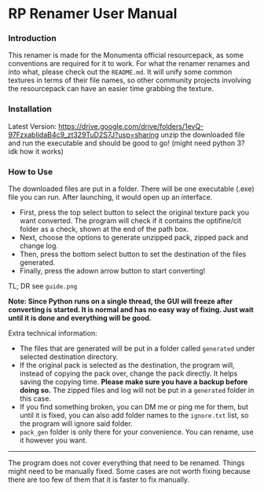 # RP Renamer User Manual
### Introduction
This renamer is made for the Monumenta official resourcepack, as some conventions are required for it to work. For what the renamer renames and into what, please check out the `README.md`.
It will unify some common textures in terms of their file names, so other community projects involving the resourcepack can have an easier time grabbing the texture.

### Installation

Latest Version: https://drive.google.com/drive/folders/1evQ-97FzxabIjdaB4c9_zt329TuD2S7J?usp=sharing
unzip the downloaded file and run the executable and should be good to go!
(might need python 3? idk how it works)

### How to Use

The downloaded files are put in a folder. There will be one executable (.exe) file you can run. After launching, it would open up an interface.
- First, press the top select button to select the original texture pack you want converted. The program will check if it contains the optifine/cit folder as a check, shown at the end of the path box.
- Next, choose the options to generate unzipped pack, zipped pack and change log. 
- Then, press the bottom select button to set the destination of the files generated.
- Finally, press the adown arrow button to start converting!

TL; DR see `guide.png`

**Note: Since Python runs on a single thread, the GUI will freeze after converting is started. It is normal and has no easy way of fixing. Just wait until it is done and everything will be good.**

Extra technical information:
- The files that are generated will be put in a folder called `generated` under selected destination directory.
- If the original pack is selected as the destination, the program will, instead of copying the pack over, change the pack directly. It helps saving the copying time. **Please make sure you have a backup before doing so.** The zipped files and log will not be put in a `generated` folder in this case.
- If you find something broken, you can DM me or ping me for them, but until it is fixed, you can also add folder names to the `ignore.txt` list, so the program will ignore said folder.
- `pack_gen` folder is only there for your convenience. You can rename, use it however you want.

---

The program does not cover everything that need to be renamed. Things might need to be manually fixed. Some cases are not worth fixing because there are too few of them that it is faster to fix manually.
